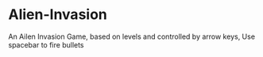 # Alien-Invasion
An Ailen Invasion Game, based on levels and controlled by arrow keys, Use spacebar to fire bullets
